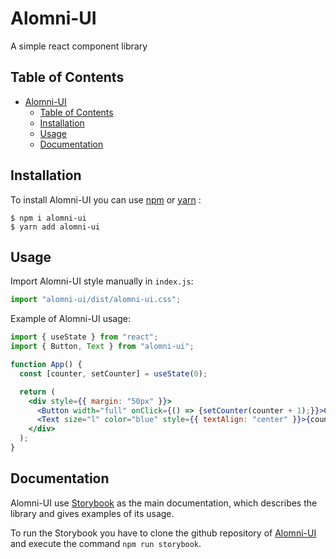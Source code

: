 # Alomni-UI

A simple react component library

## Table of Contents

- [Alomni-UI](#alomni-ui)
  - [Table of Contents](#table-of-contents)
  - [Installation](#installation)
  - [Usage](#usage)
  - [Documentation](#documentation)

## Installation

To install Alomni-UI you can use [npm](https://npmjs.org/) or [yarn](https://yarnpkg.com) :

```
$ npm i alomni-ui
$ yarn add alomni-ui
```

## Usage

Import Alomni-UI style manually in `index.js`:

```js
import "alomni-ui/dist/alomni-ui.css";
```

Example of Alomni-UI usage:

```jsx
import { useState } from "react";
import { Button, Text } from "alomni-ui";

function App() {
  const [counter, setCounter] = useState(0);

  return (
    <div style={{ margin: "50px" }}>
      <Button width="full" onClick={() => {setCounter(counter + 1);}}>Click me !</Button>
      <Text size="l" color="blue" style={{ textAlign: "center" }}>{counter}</Text>
    </div>
  );
}
```

## Documentation

Alomni-UI use [Storybook](https://storybook.js.org/) as the main documentation, which describes the library and gives examples of its usage.

To run the Storybook you have to clone the github repository of [Alomni-UI](https://github.com/matheoht/alomni-ui) and execute the command `npm run storybook`.
